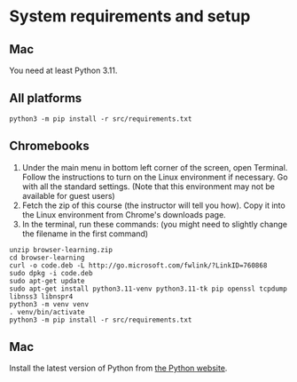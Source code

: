 # System requirements and setup

## Mac

You need at least Python 3.11.

## All platforms

`python3 -m pip install -r src/requirements.txt`

## Chromebooks

1. Under the main menu in bottom left corner of the screen, open Terminal. Follow the instructions to turn on the Linux environment if necessary. Go with all the standard settings. (Note that this environment may not be available for guest users)
2. Fetch the zip of this course (the instructor will tell you how). Copy it into the Linux environment from Chrome's downloads page.
3. In the terminal, run these commands: (you might need to slightly change the filename in the first command)
```
unzip browser-learning.zip
cd browser-learning
curl -o code.deb -L http://go.microsoft.com/fwlink/?LinkID=760868
sudo dpkg -i code.deb
sudo apt-get update
sudo apt-get install python3.11-venv python3.11-tk pip openssl tcpdump libnss3 libnspr4
python3 -m venv venv
. venv/bin/activate
python3 -m pip install -r src/requirements.txt
```

## Mac

Install the latest version of Python from [the Python website](https://www.python.org/).
